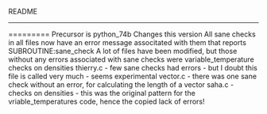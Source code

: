 README
***
=========
Precursor is python_74b
Changes this version
All sane checks in all files now have an error message associtated with them that reports SUBROUTINE:sane_check <information>
A lot of files have been modified, but those without any errors associated with sane checks were
variable_temperature checks on densities 
thierry.c - few sane checks had errors - but I doubt this file is called very much - seems experimental
vector.c - there was one sane check without an error, for calculating the length of a vector
saha.c - checks on densities - this was the original pattern for the vriable_temperatures code, hence the copied lack of errors!


